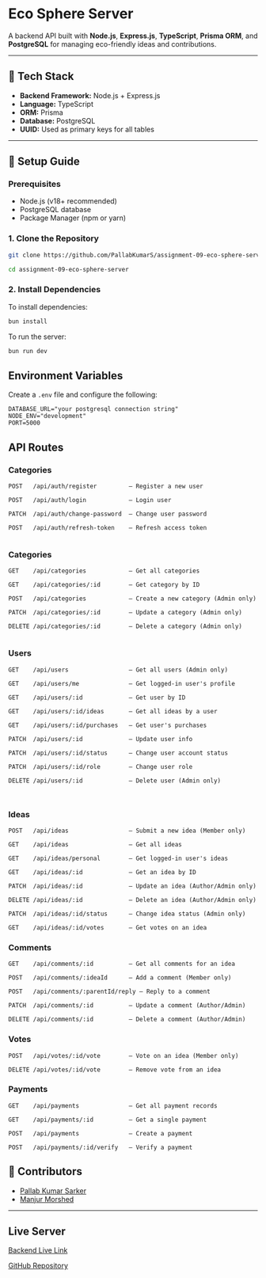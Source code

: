 # Eco Sphere Server

A backend API built with **Node.js**, **Express.js**, **TypeScript**, **Prisma ORM**, and **PostgreSQL** for managing eco-friendly ideas and contributions.

---

## 🧰 Tech Stack

- **Backend Framework:** Node.js + Express.js
- **Language:** TypeScript
- **ORM:** Prisma
- **Database:** PostgreSQL
- **UUID:** Used as primary keys for all tables

---

## 🔧 Setup Guide

### Prerequisites

- Node.js (v18+ recommended)
- PostgreSQL database
- Package Manager (npm or yarn)

### 1. Clone the Repository

```bash
git clone https://github.com/PallabKumarS/assignment-09-eco-sphere-server.git

cd assignment-09-eco-sphere-server
```

### 2. Install Dependencies

To install dependencies:

```bash
bun install
```

To run the server:

```bash
bun run dev
```

## Environment Variables

Create a `.env` file and configure the following:

```
DATABASE_URL="your postgresql connection string"
NODE_ENV="development"
PORT=5000
```

## API Routes

### Categories

```
POST   /api/auth/register         – Register a new user

POST   /api/auth/login            – Login user

PATCH  /api/auth/change-password  – Change user password

POST   /api/auth/refresh-token    – Refresh access token


```

### Categories

```
GET    /api/categories            – Get all categories

GET    /api/categories/:id        – Get category by ID

POST   /api/categories            – Create a new category (Admin only)

PATCH  /api/categories/:id        – Update a category (Admin only)

DELETE /api/categories/:id        – Delete a category (Admin only)


```

### Users

```
GET    /api/users                 – Get all users (Admin only)

GET    /api/users/me              – Get logged-in user's profile

GET    /api/users/:id             – Get user by ID

GET    /api/users/:id/ideas       – Get all ideas by a user

GET    /api/users/:id/purchases   – Get user's purchases

PATCH  /api/users/:id             – Update user info

PATCH  /api/users/:id/status      – Change user account status

PATCH  /api/users/:id/role        – Change user role

DELETE /api/users/:id             – Delete user (Admin only)



```

### Ideas

```
POST   /api/ideas                 – Submit a new idea (Member only)

GET    /api/ideas                 – Get all ideas

GET    /api/ideas/personal        – Get logged-in user's ideas

GET    /api/ideas/:id             – Get an idea by ID

PATCH  /api/ideas/:id             – Update an idea (Author/Admin only)

DELETE /api/ideas/:id             – Delete an idea (Author/Admin only)

PATCH  /api/ideas/:id/status      – Change idea status (Admin only)

GET    /api/ideas/:id/votes       – Get votes on an idea
```

### Comments

```
GET    /api/comments/:id          – Get all comments for an idea

POST   /api/comments/:ideaId      – Add a comment (Member only)

POST   /api/comments/:parentId/reply – Reply to a comment

PATCH  /api/comments/:id          – Update a comment (Author/Admin)

DELETE /api/comments/:id          – Delete a comment (Author/Admin)

```

### Votes

```
POST   /api/votes/:id/vote        – Vote on an idea (Member only)

DELETE /api/votes/:id/vote        – Remove vote from an idea
```

### Payments

```
GET    /api/payments              – Get all payment records

GET    /api/payments/:id          – Get a single payment

POST   /api/payments              – Create a payment

POST   /api/payments/:id/verify   – Verify a payment
```

## 👥 Contributors

- [Pallab Kumar Sarker](https://github.com/PallabKumarS)
- [Manjur Morshed](https://github.com/theMorshed)

---

## Live Server

[Backend Live Link](https://pks-eco-sphere-server.vercel.app)

[GitHub Repository](https://github.com/PallabKumarS/assignment-09-eco-sphere-server)
